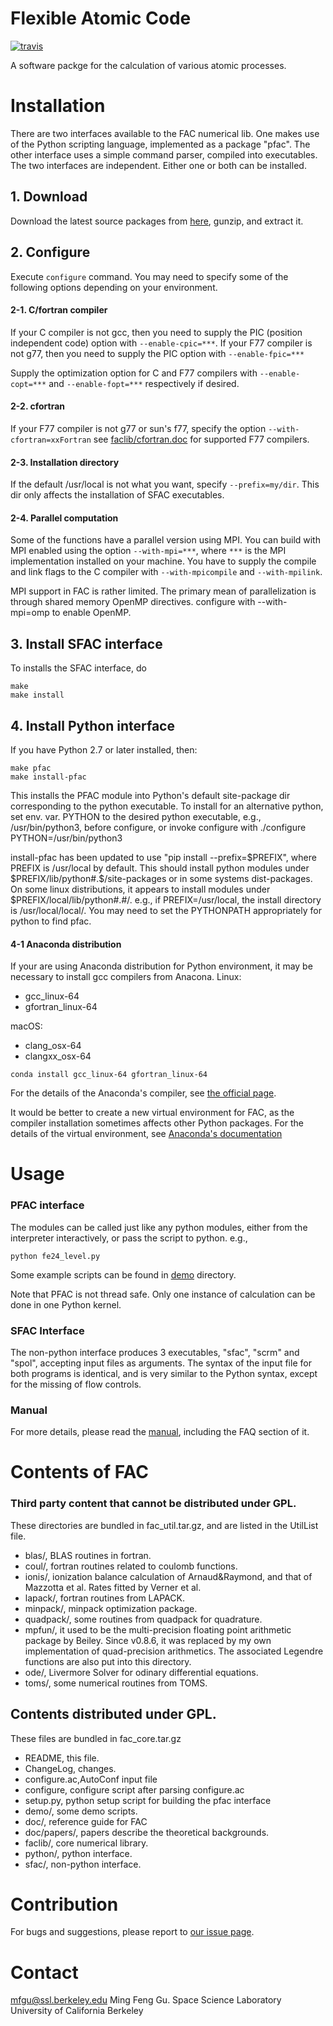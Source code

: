 # Flexible Atomic Code

[![travis](https://travis-ci.org/flexible-atomic-code/fac.svg?branch=master)](https://travis-ci.org/flexible-atomic-code/fac)

A software packge for the calculation of various atomic processes.

# Installation

There are two interfaces available to the FAC numerical lib. One makes use
of the Python scripting language, implemented as a package "pfac".
The other interface uses a simple command parser, compiled into executables.
The two interfaces are independent. Either one or both can be installed.


## 1. Download
Download the latest source packages from
[here](https://github.com/flexible-atomic-code/fac),
gunzip, and extract it.

## 2. Configure
Execute `configure` command.
You may need to specify some of the following options depending on your
environment.

#### 2-1. C/fortran compiler
If your C compiler is not gcc, then you need to supply the PIC (position
independent code) option with `--enable-cpic=***`.
If your F77 compiler is not g77, then you need to supply the PIC
option with `--enable-fpic=***`

Supply the optimization option for C and F77 compilers with
`--enable-copt=***` and `--enable-fopt=***` respectively if desired.

#### 2-2. cfortran
If your F77 compiler is not g77 or sun's f77, specify the option
`--with-cfortran=xxFortran`
see [faclib/cfortran.doc](faclib/cfortran.doc) for supported F77 compilers.

#### 2-3. Installation directory
If the default /usr/local is not what you want, specify `--prefix=my/dir`.
This dir only affects the installation of SFAC executables.

#### 2-4. Parallel computation
Some of the functions have a parallel version using MPI. You can build with MPI
enabled using the option `--with-mpi=***`, where `***` is the MPI implementation
installed on your machine. You have to supply the compile and link
flags to the C compiler with `--with-mpicompile` and `--with-mpilink`.

MPI support in FAC is rather limited. The primary mean of parallelization is through shared memory OpenMP directives. configure with --with-mpi=omp to enable OpenMP.

## 3. Install SFAC interface
To installs the SFAC interface, do
```
make
make install
```

## 4. Install Python interface
If you have Python 2.7 or later installed, then:
```
make pfac
make install-pfac
```
This installs the PFAC module into Python's default site-package dir corresponding to the python executable. To install for an alternative python, set env. var. PYTHON to the desired python executable, e.g., /usr/bin/python3, before configure, or invoke configure with ./configure PYTHON=/usr/bin/python3

install-pfac has been updated to use "pip install --prefix=$PREFIX", where PREFIX is /usr/local by default. This should install python modules under $PREFIX/lib/python#.$/site-packages or in some systems dist-packages. On some linux distributions, it appears to install modules under $PREFIX/local/lib/python#.#/. e.g., if PREFIX=/usr/local, the install directory is /usr/local/local/. You may need to set the PYTHONPATH appropriately for python to find pfac.

#### 4-1 Anaconda distribution
If your are using Anaconda distribution for Python environment, it may be
necessary to install gcc compilers from Anacona.
Linux:
+ gcc_linux-64
+ gfortran_linux-64  

macOS:
+ clang_osx-64
+ clangxx_osx-64
```
conda install gcc_linux-64 gfortran_linux-64
```
For the details of the Anaconda's compiler, see [the official page](https://conda.io/docs/user-guide/tasks/build-packages/compiler-tools.html).

It would be better to create a new virtual environment for FAC, as the compiler
installation sometimes affects other Python packages.
For the details of the virtual environment, see [Anaconda's documentation](https://conda.io/docs/user-guide/tasks/manage-python.html#installing-a-different-version-of-python)


# Usage

### PFAC interface

The modules can be called just like any python modules, either from the
interpreter interactively, or pass the script to python.
e.g.,
```
python fe24_level.py
```
Some example scripts can be found in [demo](demo) directory.

Note that PFAC is not thread safe. Only one instance of calculation can be done
in one Python kernel.


### SFAC Interface

The non-python interface produces 3 executables, "sfac", "scrm" and "spol",
accepting input files as arguments. The syntax of the input file for both
programs is identical, and is very similar to the Python syntax, except for
the missing of flow controls.


### Manual

For more details, please read the [manual](https://github.com/flexible-atomic-code/fac/blob/release-pdf/manual.pdf), including the FAQ section of it.


# Contents of FAC

### Third party content that cannot be distributed under GPL.

These directories are bundled in fac_util.tar.gz,
and are listed in the UtilList file.
+ blas/,       BLAS routines in fortran.
+ coul/,       fortran routines related to coulomb functions.
+ ionis/,      ionization balance calculation of Arnaud&Raymond,
and that of Mazzotta et al. Rates fitted by Verner et al.
+ lapack/,     fortran routines from LAPACK.
+ minpack/,    minpack optimization package.
+ quadpack/,   some routines from quadpack for quadrature.
+ mpfun/,      it used to be the multi-precision floating point arithmetic
package by Beiley. Since v0.8.6, it was replaced by my own implementation of
quad-precision arithmetics. The associated Legendre functions are also put into
this directory.
+ ode/,	     Livermore Solver for odinary differential equations.
+ toms/,       some numerical routines from TOMS.

## Contents distributed under GPL.

These files are bundled in fac_core.tar.gz
+ README,      this file.
+ ChangeLog,   changes.
+ configure.ac,AutoConf input file
+ configure,   configure script after parsing configure.ac
+ setup.py,    python setup script for building the pfac interface
+ demo/,       some demo scripts.
+ doc/,        reference guide for FAC
+ doc/papers/, papers describe the theoretical backgrounds.
+ faclib/,     core numerical library.
+ python/,     python interface.
+ sfac/,       non-python interface.


# Contribution

For bugs and suggestions, please report to
[our issue page](https://github.com/flexible-atomic-code/fac/issues).


# Contact

mfgu@ssl.berkeley.edu
Ming Feng Gu.
Space Science Laboratory
University of California Berkeley
